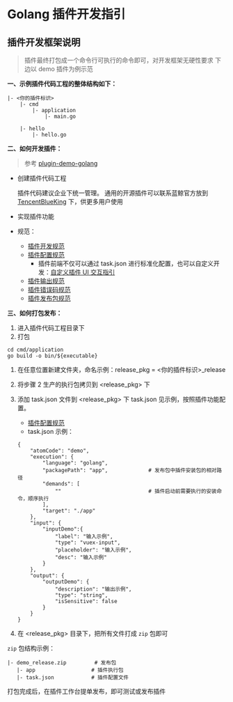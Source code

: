 # Golang 插件开发指引

## 插件开发框架说明

> 插件最终打包成一个命令行可执行的命令即可，对开发框架无硬性要求 下边以 demo 插件为例示范

**一、示例插件代码工程的整体结构如下：**

```text
|- <你的插件标识>
    |- cmd
        |- application
            |- main.go

    |- hello
        |- hello.go
```

**二、如何开发插件：**

> 参考 [plugin-demo-golang](https://github.com/ci-plugins/plugin-demo-golang)

* 创建插件代码工程

  插件代码建议企业下统一管理。
  通用的开源插件可以联系蓝鲸官方放到 [TencentBlueKing](https://github.com/TencentBlueKing) 下，供更多用户使用

* 实现插件功能
* 规范：
  * [插件开发规范](../plugin-specification.md)
  * [插件配置规范](../plugin-config.md)
    * 插件前端不仅可以通过 task.json 进行标准化配置，也可以自定义开发：[自定义插件 UI 交互指引](../plugin-custom-ui.md)
  * [插件输出规范](../plugin-output.md)
  * [插件错误码规范](../plugin-error-code.md)
  * [插件发布包规范](../release.md)

**三、如何打包发布：**

1. 进入插件代码工程目录下
2. 打包

```text
cd cmd/application
go build -o bin/${executable}
```

1. 在任意位置新建文件夹，命名示例：release\_pkg = <你的插件标识>\_release
2. 将步骤 2 生产的执行包拷贝到 <release\_pkg> 下
3. 添加 task.json 文件到 <release\_pkg> 下 task.json 见示例，按照插件功能配置。

   * [插件配置规范](../plugin-config.md)
   * task.json 示例：

   ```text
   {
       "atomCode": "demo",
       "execution": {
           "language": "golang",
           "packagePath": "app",             # 发布包中插件安装包的相对路径
           "demands": [
               ""                            # 插件启动前需要执行的安装命令，顺序执行
           ],
           "target": "./app"
       },
       "input": {
           "inputDemo":{
               "label": "输入示例",  
               "type": "vuex-input",
               "placeholder": "输入示例",
               "desc": "输入示例"
           }
       },
       "output": {
           "outputDemo": {
               "description": "输出示例",
               "type": "string",
               "isSensitive": false
           }
       }
   }
   ```

4. 在 <release\_pkg> 目录下，把所有文件打成 `zip` 包即可

`zip` 包结构示例：

```text
|- demo_release.zip         # 发布包
   |- app                  # 插件执行包
   |- task.json            # 插件配置文件
```

打包完成后，在插件工作台提单发布，即可测试或发布插件

